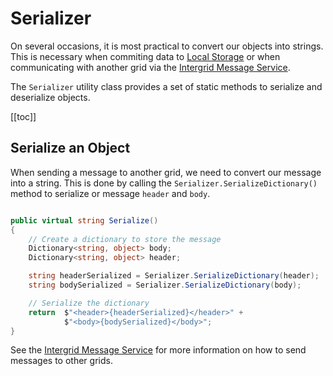 # Serializer


On several occasions, it is most practical to convert our objects into strings. This is necessary when commiting data to [Local Storage](../CoreModules/LocalStorage.md) or when communicating with another grid via the [Intergrid Message Service](../CoreModules/IntergridMessageService.md). 

The `Serializer` utility class provides a set of static methods to serialize and deserialize objects.

[[toc]]

## Serialize an Object

When sending a message to another grid, we need to convert our message into a string. This is done by calling the `Serializer.SerializeDictionary()` method to serialize or message `header` and `body`.

```csharp title="IntergridMessagingObject.cs"

public virtual string Serialize()
{
    // Create a dictionary to store the message
    Dictionary<string, object> body;
    Dictionary<string, object> header;

    string headerSerialized = Serializer.SerializeDictionary(header);
    string bodySerialized = Serializer.SerializeDictionary(body);

    // Serialize the dictionary
    return  $"<header>{headerSerialized}</header>" +
            $"<body>{bodySerialized}</body>";
}
```

See the [Intergrid Message Service](../CoreModules/IntergridMessageService.md) for more information on how to send messages to other grids.

<!-- ## Deserialize an Object -->

